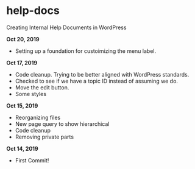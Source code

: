 # help-docs
Creating Internal Help Documents in WordPress

**Oct 20, 2019**

* Setting up a foundation for custoimizing the menu label.

**Oct 17, 2019**

* Code cleanup. Trying to be better aligned with WordPress standards.
* Checked to see if we have a topic ID instead of assuming we do.
* Move the edit button.
* Some styles

**Oct 15, 2019**

* Reorganizing files
* New page query to show hierarchical
* Code cleanup
* Removing private parts

**Oct 14, 2019**

* First Commit!
